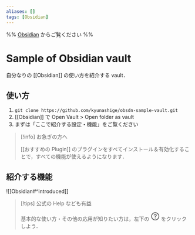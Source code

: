 ```yaml
---
aliases: []
tags: [Obsidian]
---
```


%% [Obsidian](https://obsidian.md/) からご覧ください %%

# Sample of Obsidian vault

自分なりの [[Obsidian]] の使い方を紹介する vault．

## 使い方

1. `git clone https://github.com/kyunashige/obsdn-sample-vault.git`
2. [[Obsidian]] で Open Vault > Open folder as vault
3. まずは「ここで紹介する設定・機能」をご覧ください

> [!info] お急ぎの方へ
> 
> [[おすすめの Plugin]] のプラグインをすべてインストール＆有効化することで，すべての機能が使えるようになります．

## 紹介する機能

![[Obsidian#^introduced]]

> [!tips] 公式の Help なども有益
> 
> 基本的な使い方・その他の応用が知りたい方は，左下の <svg xmlns="http://www.w3.org/2000/svg" width="24" height="24" viewBox="0 0 24 24" fill="none" stroke="currentColor" stroke-width="2" stroke-linecap="round" stroke-linejoin="round" class="svg-icon help"><path d="M12 22C17.5228 22 22 17.5228 22 12C22 6.47715 17.5228 2 12 2C6.47715 2 2 6.47715 2 12C2 17.5228 6.47715 22 12 22Z"></path><path d="M9.09009 9.00003C9.32519 8.33169 9.78924 7.76813 10.4 7.40916C11.0108 7.05019 12.079 6.94542 12.7773 7.06519C13.9093 7.25935 14.9767 8.25497 14.9748 9.49073C14.9748 11.9908 12 11.2974 12 14"></path><path d="M12 17H12.01"></path></svg> をクリックしよう．

